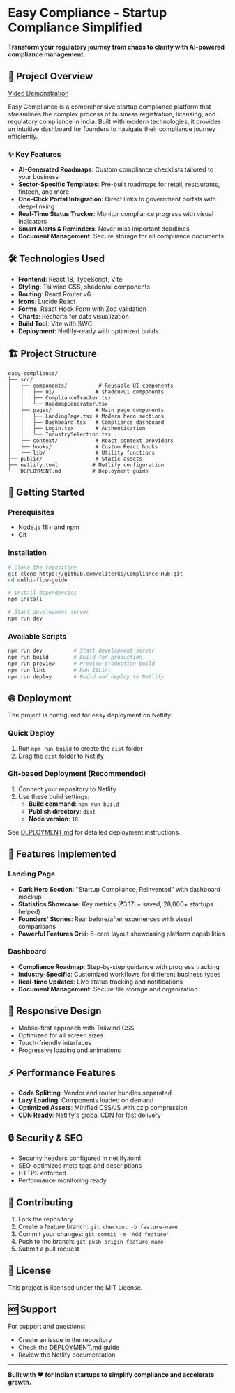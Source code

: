 # Easy Compliance - Startup Compliance Simplified

**Transform your regulatory journey from chaos to clarity with AI-powered compliance management.**

## 🚀 Project Overview
[Video Demonstration](https://youtu.be/rwNivubcKFw?si=7Oh-SKyoY14E_5y9)

Easy Compliance is a comprehensive startup compliance platform that streamlines the complex process of business registration, licensing, and regulatory compliance in India. Built with modern technologies, it provides an intuitive dashboard for founders to navigate their compliance journey efficiently.

### ✨ Key Features

- **AI-Generated Roadmaps**: Custom compliance checklists tailored to your business
- **Sector-Specific Templates**: Pre-built roadmaps for retail, restaurants, fintech, and more
- **One-Click Portal Integration**: Direct links to government portals with deep-linking
- **Real-Time Status Tracker**: Monitor compliance progress with visual indicators
- **Smart Alerts & Reminders**: Never miss important deadlines
- **Document Management**: Secure storage for all compliance documents

## 🛠 Technologies Used

- **Frontend**: React 18, TypeScript, Vite
- **Styling**: Tailwind CSS, shadcn/ui components
- **Routing**: React Router v6
- **Icons**: Lucide React
- **Forms**: React Hook Form with Zod validation
- **Charts**: Recharts for data visualization
- **Build Tool**: Vite with SWC
- **Deployment**: Netlify-ready with optimized builds

## 🏗 Project Structure

```
easy-compliance/
├── src/
│   ├── components/          # Reusable UI components
│   │   ├── ui/             # shadcn/ui components
│   │   ├── ComplianceTracker.tsx
│   │   └── RoadmapGenerator.tsx
│   ├── pages/              # Main page components
│   │   ├── LandingPage.tsx # Modern hero sections
│   │   ├── Dashboard.tsx   # Compliance dashboard
│   │   ├── Login.tsx       # Authentication
│   │   └── IndustrySelection.tsx
│   ├── context/            # React context providers
│   ├── hooks/              # Custom React hooks
│   └── lib/                # Utility functions
├── public/                 # Static assets
├── netlify.toml           # Netlify configuration
└── DEPLOYMENT.md          # Deployment guide
```

## 🚦 Getting Started

### Prerequisites

- Node.js 18+ and npm
- Git

### Installation

```bash
# Clone the repository
git clone https://github.com/eliterks/Compliance-Hub.git
cd delhi-flow-guide

# Install dependencies
npm install

# Start development server
npm run dev
```

### Available Scripts

```bash
npm run dev          # Start development server
npm run build        # Build for production
npm run preview      # Preview production build
npm run lint         # Run ESLint
npm run deploy       # Build and deploy to Netlify
```

## 🌐 Deployment

The project is configured for easy deployment on Netlify:

### Quick Deploy
1. Run `npm run build` to create the `dist` folder
2. Drag the `dist` folder to [Netlify](https://netlify.com)

### Git-based Deployment (Recommended)
1. Connect your repository to Netlify
2. Use these build settings:
   - **Build command**: `npm run build`
   - **Publish directory**: `dist`
   - **Node version**: `18`

See [DEPLOYMENT.md](./DEPLOYMENT.md) for detailed deployment instructions.

## 🎨 Features Implemented

### Landing Page
- **Dark Hero Section**: "Startup Compliance, Reinvented" with dashboard mockup
- **Statistics Showcase**: Key metrics (₹3.17L+ saved, 28,000+ startups helped)
- **Founders' Stories**: Real before/after experiences with visual comparisons
- **Powerful Features Grid**: 6-card layout showcasing platform capabilities

### Dashboard
- **Compliance Roadmap**: Step-by-step guidance with progress tracking
- **Industry-Specific**: Customized workflows for different business types
- **Real-time Updates**: Live status tracking and notifications
- **Document Management**: Secure file storage and organization

## 📱 Responsive Design

- Mobile-first approach with Tailwind CSS
- Optimized for all screen sizes
- Touch-friendly interfaces
- Progressive loading and animations

## ⚡ Performance Features

- **Code Splitting**: Vendor and router bundles separated
- **Lazy Loading**: Components loaded on demand
- **Optimized Assets**: Minified CSS/JS with gzip compression
- **CDN Ready**: Netlify's global CDN for fast delivery

## 🔒 Security & SEO

- Security headers configured in netlify.toml
- SEO-optimized meta tags and descriptions
- HTTPS enforced
- Performance monitoring ready

## 🤝 Contributing

1. Fork the repository
2. Create a feature branch: `git checkout -b feature-name`
3. Commit your changes: `git commit -m 'Add feature'`
4. Push to the branch: `git push origin feature-name`
5. Submit a pull request

## 📄 License

This project is licensed under the MIT License.

## 🆘 Support

For support and questions:
- Create an issue in the repository
- Check the [DEPLOYMENT.md](./DEPLOYMENT.md) guide
- Review the Netlify documentation

---

**Built with ❤️ for Indian startups to simplify compliance and accelerate growth.**
